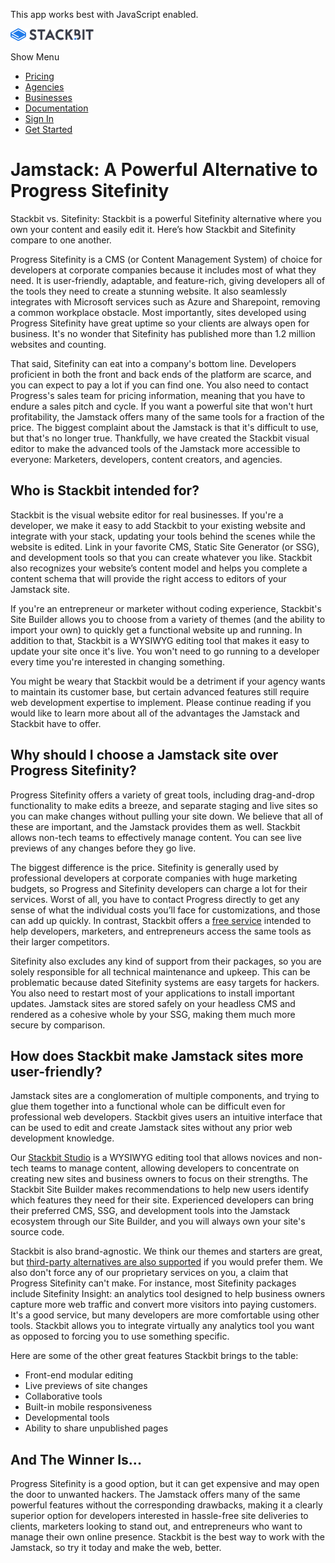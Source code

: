 This app works best with JavaScript enabled.

<a href="/" class="masthead-logo"><img src="/images/logo_alt.svg" alt="Stackbit logo" width="133" height="20" /></a>

<span class="screen-reader-text">Show Menu</span><span class="masthead-menu-icon" aria-hidden="true"></span>

-   [Pricing](/pricing)
-   [Agencies](/agencies)
-   [Businesses](/businesses)
-   [Documentation](https://www.stackbit.com/docs/)
-   [Sign In](https://app.stackbit.com/)
-   <a href="https://app.stackbit.com/create" class="button-component button-component-theme-accent button-component-hollow"><span>Get Started</span></a>

Jamstack: A Powerful Alternative to Progress Sitefinity
=======================================================

Stackbit vs. Sitefinity: Stackbit is a powerful Sitefinity alternative where you own your content and easily edit it. Here’s how Stackbit and Sitefinity compare to one another.

Progress Sitefinity is a CMS (or Content Management System) of choice for developers at corporate companies because it includes most of what they need. It is user-friendly, adaptable, and feature-rich, giving developers all of the tools they need to create a stunning website. It also seamlessly integrates with Microsoft services such as Azure and Sharepoint, removing a common workplace obstacle. Most importantly, sites developed using Progress Sitefinity have great uptime so your clients are always open for business. It's no wonder that Sitefinity has published more than 1.2 million websites and counting.

That said, Sitefinity can eat into a company's bottom line. Developers proficient in both the front and back ends of the platform are scarce, and you can expect to pay a lot if you can find one. You also need to contact Progress's sales team for pricing information, meaning that you have to endure a sales pitch and cycle. If you want a powerful site that won't hurt profitability, the Jamstack offers many of the same tools for a fraction of the price. The biggest complaint about the Jamstack is that it's difficult to use, but that's no longer true. Thankfully, we have created the Stackbit visual editor to make the advanced tools of the Jamstack more accessible to everyone: Marketers, developers, content creators, and agencies.

Who is Stackbit intended for?
-----------------------------

Stackbit is the visual website editor for real businesses. If you're a developer, we make it easy to add Stackbit to your existing website and integrate with your stack, updating your tools behind the scenes while the website is edited. Link in your favorite CMS, Static Site Generator (or SSG), and development tools so that you can create whatever you like. Stackbit also recognizes your website’s content model and helps you complete a content schema that will provide the right access to editors of your Jamstack site. 

If you're an entrepreneur or marketer without coding experience, Stackbit's Site Builder allows you to choose from a variety of themes (and the ability to import your own) to quickly get a functional website up and running. In addition to that, Stackbit is a WYSIWYG editing tool that makes it easy to update your site once it's live. You won't need to go running to a developer every time you're interested in changing something.

You might be weary that Stackbit would be a detriment if your agency wants to maintain its customer base, but certain advanced features still require web development expertise to implement. Please continue reading if you would like to learn more about all of the advantages the Jamstack and Stackbit have to offer.

Why should I choose a Jamstack site over Progress Sitefinity?
-------------------------------------------------------------

Progress Sitefinity offers a variety of great tools, including drag-and-drop functionality to make edits a breeze, and separate staging and live sites so you can make changes without pulling your site down. We believe that all of these are important, and the Jamstack provides them as well. Stackbit allows non-tech teams to effectively manage content. You can see live previews of any changes before they go live.

The biggest difference is the price. Sitefinity is generally used by professional developers at corporate companies with huge marketing budgets, so Progress and Sitefinity developers can charge a lot for their services. Worst of all, you have to contact Progress directly to get any sense of what the individual costs you’ll face for customizations, and those can add up quickly. In contrast, Stackbit offers a [free service](https://www.stackbit.com/pricing) intended to help developers, marketers, and entrepreneurs access the same tools as their larger competitors.

Sitefinity also excludes any kind of support from their packages, so you are solely responsible for all technical maintenance and upkeep. This can be problematic because dated Sitefinity systems are easy targets for hackers. You also need to restart most of your applications to install important updates. Jamstack sites are stored safely on your headless CMS and rendered as a cohesive whole by your SSG, making them much more secure by comparison. 

How does Stackbit make Jamstack sites more user-friendly?
---------------------------------------------------------

Jamstack sites are a conglomeration of multiple components, and trying to glue them together into a functional whole can be difficult even for professional web developers. Stackbit gives users an intuitive interface that can be used to edit and create Jamstack sites without any prior web development knowledge.

Our [Stackbit Studio](https://www.stackbit.com/blog/announcing-stackbit-studio/) is a WYSIWYG editing tool that allows novices and non-tech teams to manage content, allowing developers to concentrate on creating new sites and business owners to focus on their strengths. The Stackbit Site Builder makes recommendations to help new users identify which features they need for their site. Experienced developers can bring their preferred CMS, SSG, and development tools into the Jamstack ecosystem through our Site Builder, and you will always own your site's source code.

Stackbit is also brand-agnostic. We think our themes and starters are great, but [third-party alternatives are also supported](http://jamstackthemes.dev/?utm_source=stackbit.com&utm_medium=article&utm_campaign=alternative-to-sitefinity) if you would prefer them. We also don't force any of our proprietary services on you, a claim that Progress Sitefinity can't make. For instance, most Sitefinity packages include Sitefinity Insight: an analytics tool designed to help business owners capture more web traffic and convert more visitors into paying customers. It's a good service, but many developers are more comfortable using other tools. Stackbit allows you to integrate virtually any analytics tool you want as opposed to forcing you to use something specific.

Here are some of the other great features Stackbit brings to the table:

-   Front-end modular editing
-   Live previews of site changes
-   Collaborative tools
-   Built-in mobile responsiveness
-   Developmental tools
-   Ability to share unpublished pages

And The Winner Is...
--------------------

Progress Sitefinity is a good option, but it can get expensive and may open the door to unwanted hackers. The Jamstack offers many of the same powerful features without the corresponding drawbacks, making it a clearly superior option for developers interested in hassle-free site deliveries to clients, marketers looking to stand out, and entrepreneurs who want to manage their own online presence. Stackbit is the best way to work with the Jamstack, so try it today and make the web, better.










